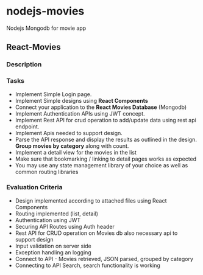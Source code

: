 # nodejs-movies
Nodejs Mongodb for movie app

## React-Movies

### Description

### Tasks
-   Implement Simple Login page.
-   Implement Simple designs using **React Components** 
-   Connect your application to the **React Movies Database**  (Mongodb)
-   Implement Authentication APIs using JWT concept.
-   Implement Rest API for crud operation to add/update data using rest api endpoint.
-   Implement Apis needed to support design. 
-   Parse the API response and display the results as outlined in the design. **Group movies by category** along with count.
-   Implement a detail view for the movies in the list
-   Make sure that bookmarking / linking to detail pages works as expected
-   You may use any state management library of your choice as well as common routing libraries

### Evaluation Criteria
-   Design implemented according to attached files using React Components
-   Routing implemented (list, detail) 
-   Authentication using JWT
-   Securing API Routes using Auth header
-   Rest API for CRUD operation on Movies db also necessary api to support design
-   Input validation on server side
-   Exception handling an logging
-   Connect to API - Movies retrieved, JSON parsed, grouped by category
-   Connecting to API Search, search functionality is working